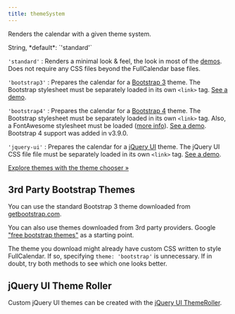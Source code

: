 ```yaml
---
title: themeSystem
---
```


Renders the calendar with a given theme system.

<div class='spec' markdown='1'>
String, *default*: `'standard'`
</div>

`'standard'`
: Renders a minimal look & feel, the look in most of the [demos](/). Does not require any CSS files beyond the FullCalendar base files.

`'bootstrap3'`
: Prepares the calendar for a [Bootstrap 3](https://getbootstrap.com/docs/3.3/) theme. The Bootstrap stylesheet must be separately loaded in its own `<link>` tag. [See a demo](bootstrap3-theme-demo).

`'bootstrap4'`
: Prepares the calendar for a [Bootstrap 4](https://getbootstrap.com/) theme. The Bootstrap stylesheet must be separately loaded in its own `<link>` tag. Also, a FontAwesome stylesheet must be loaded ([more info](https://fontawesome.com/get-started)). [See a demo](bootstrap4-theme-demo). Bootstrap 4 support was added in v3.9.0.

`'jquery-ui'`
: Prepares the calendar for a [jQuery UI](https://jqueryui.com/) theme. The jQuery UI CSS file file must be separately loaded in its own `<link>` tag. [See a demo](jquery-ui-theme-demo).

[Explore themes with the theme chooser &raquo;](/releases/fullcalendar/3-latest/demos/themes.html)


## 3rd Party Bootstrap Themes

You can use the standard Bootstrap 3 theme downloaded from [getbootstrap.com](https://getbootstrap.com/docs/3.3/).

You can also use themes downloaded from 3rd party providers. Google ["free bootstrap themes"](https://www.google.com/search?q=free+bootstrap+themes) as a starting point.

The theme you download might already have custom CSS written to style FullCalendar. If so, specifying `theme: 'bootstrap'` is unnecessary. If in doubt, try both methods to see which one looks better.


## jQuery UI Theme Roller

Custom jQuery UI themes can be created with the [jQuery UI ThemeRoller](http://jqueryui.com/themeroller/).
